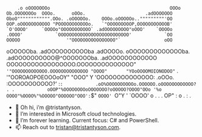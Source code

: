 		.o oOOOOOOOo                                            OOOo
    Ob.OOOOOOOo  OOOo.      oOOo.                      .adOOOOOOO
    OboO"""""""""""".OOo. .oOOOOOo.    OOOo.oOOOOOo.."""""""""'OO
    OOP.oOOOOOOOOOOO "POOOOOOOOOOOo.   `"OOOOOOOOOP,OOOOOOOOOOOB'
    `O'OOOO'     `OOOOo"OOOOOOOOOOO` .adOOOOOOOOO"oOOO'    `OOOOo
    .OOOO'            `OOOOOOOOOOOOOOOOOOOOOOOOOO'            `OO
    OOOOO                 '"OOOOOOOOOOOOOOOO"`                oOO
   oOOOOOba.                .adOOOOOOOOOOba               .adOOOOo.
  oOOOOOOOOOOOOOba.    .adOOOOOOOOOO@^OOOOOOOba.     .adOOOOOOOOOOOO
 OOOOOOOOOOOOOOOOO.OOOOOOOOOOOOOO"`  '"OOOOOOOOOOOOO.OOOOOOOOOOOOOO
 "OOOO"       "YOoOOOOMOIONODOO"`  .   '"OOROAOPOEOOOoOY"     "OOO"
    Y           'OOOOOOOOOOOOOO: .oOOo. :OOOOOOOOOOO?'         :`
    :            .oO%OOOOOOOOOOo.OOOOOO.oOOOOOOOOOOOO?         .
    .            oOOP"%OOOOOOOOoOOOOOOO?oOOOOO?OOOO"OOo
                 '%o  OOOO"%OOOO%"%OOOOO"OOOOOO"OOO':
                      `$"  `OOOO' `O"Y ' `OOOO'  o             .
    .                  .     OP"          : o     .
                              :
                              .


- 👋 Oh hi, i’m @tristantyson.
- 👀 I’m interested in Microsoft cloud technologies.
- 🌱 I’m forever learning. Current focus: C# and PowerShell.
- 📫 Reach out to tristan@tristantyson.com.

<!---
tristantyson/tristantyson is a ✨ special ✨ repository because its `README.md` (this file) appears on your GitHub profile.
You can click the Preview link to take a look at your changes.
--->
